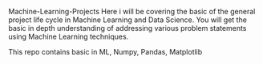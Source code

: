Machine-Learning-Projects
Here  i will be covering the basic of the general project life cycle in Machine Learning and Data Science. You will get the basic in depth understanding of addressing various problem statements using Machine Learning techniques. 

This repo contains basic in ML, Numpy, Pandas, Matplotlib
